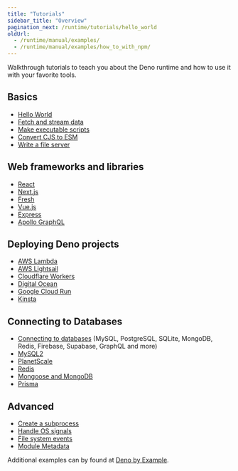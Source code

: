```yaml
---
title: "Tutorials"
sidebar_title: "Overview"
pagination_next: /runtime/tutorials/hello_world
oldUrl:
  - /runtime/manual/examples/
  - /runtime/manual/examples/how_to_with_npm/
---
```


Walkthrough tutorials to teach you about the Deno runtime and how to use it with
your favorite tools.

## Basics

- [Hello World](/runtime/tutorials/hello_world/)
- [Fetch and stream data](/runtime/tutorials/fetch_data/)
- [Make executable scripts](/runtime/tutorials/hashbang/)
- [Convert CJS to ESM](/runtime/tutorials/cjs_to_esm/)
- [Write a file server](/runtime/tutorials/file_server/)

## Web frameworks and libraries

- [React](/runtime/tutorials/how_to_with_npm/react/)
- [Next.js](/runtime/tutorials/how_to_with_npm/next/)
- [Fresh](https://fresh.deno.dev/docs/getting-started/create-a-project)
- [Vue.js](/runtime/tutorials/how_to_with_npm/vue/)
- [Express](/runtime/tutorials/how_to_with_npm/express/)
- [Apollo GraphQL](/runtime/tutorials/how_to_with_npm/apollo/)

## Deploying Deno projects

- [AWS Lambda](/runtime/tutorials/aws_lambda/)
- [AWS Lightsail](/runtime/tutorials/aws_lightsail/)
- [Cloudflare Workers](/runtime/tutorials/cloudflare_workers/)
- [Digital Ocean](/runtime/tutorials/digital_ocean/)
- [Google Cloud Run](/runtime/tutorials/google_cloud_run/)
- [Kinsta](/runtime/tutorials/kinsta/)

## Connecting to Databases

- [Connecting to databases](/runtime/tutorials/connecting_to_databases/) (MySQL,
  PostgreSQL, SQLite, MongoDB, Redis, Firebase, Supabase, GraphQL and more)
- [MySQL2](/runtime/tutorials/how_to_with_npm/mysql2/)
- [PlanetScale](/runtime/tutorials/how_to_with_npm/planetscale/)
- [Redis](/runtime/tutorials/how_to_with_npm/redis/)
- [Mongoose and MongoDB](/runtime/tutorials/how_to_with_npm/mongoose/)
- [Prisma](/runtime/tutorials/how_to_with_npm/prisma/)

## Advanced

- [Create a subprocess](/runtime/tutorials/subprocess/)
- [Handle OS signals](/runtime/tutorials/os_signals/)
- [File system events](/runtime/tutorials/file_system_events/)
- [Module Metadata](/runtime/tutorials/module_metadata/)

Additional examples can by found at
[Deno by Example](https://docs.deno.com/examples/).
